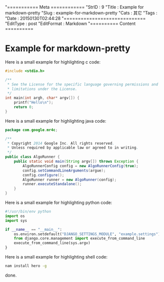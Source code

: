"=========== Meta ============
"StrID : 9
"Title : Example for markdown-pretty
"Slug  : example-for-markdown-pretty
"Cats  : 其它
"Tags  : 
"Date  : 20150130T02:44:28
"=============================
"EditType   : post
"EditFormat : Markdown
"========== Content ==========

# Example for markdown-pretty

Here is a small example for highlighting c code:

```c
#include <stdio.h>

/**
 * See the License for the specific language governing permissions and
 * limitations under the License.
 */
int main(int argh, char* argv[]) {
    printf("Hello\n");
    return 0;
}
```

Here is a small example for highlighting java code:

```java
package com.google.mr4c;

/**
 * Copyright 2014 Google Inc. All rights reserved.
 * Unless required by applicable law or agreed to in writing.
 */
public class AlgoRunner {
    public static void main(String argv[]) throws Exception {
        AlgoRunnerConfig config = new AlgoRunnerConfig(true);
        config.setCommandLineArguments(argue);
        config.configure();
        AlgoRunner runner = new AlgoRunner(config);
        runner.executeStandalone();
    }
}
```

Here is a small example for highlighting python code:

```python
#!/usr/bin/env python
import os
import sys

if __name__ == "__main__":
    os.environ.setdefault("DJANGO_SETTINGS_MODULE", "example.settings")
    from django.core.management import execute_from_command_line
    execute_from_command_line(sys.argv)
}
```

Here is a small example for highlighting shell code:

```sh
nam install hero -g
```

done.

 
